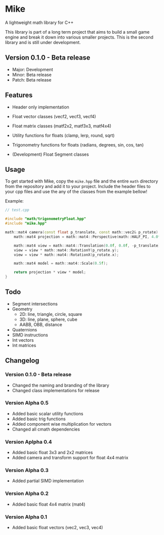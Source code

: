 # Mike
A lightweight math library for C++

This library is part of a long term project that aims to build a small game engine and break it down into various smaller projects.
This is the second library and is still under development.

## Version 0.1.0 - Beta release
- Major: Development
- Minor: Beta release
- Patch: Beta release

## Features
- Header only implementation
- Float vector classes (vecf2, vecf3, vecf4)
- Float matrix classes (matf2x2, matf3x3, matf4x4)
- Utility functions for floats (clamp, lerp, round, sqrt)
- Trigonometry functions for floats (radians, degrees, sin, cos, tan)

- (Development) Float Segment classes

## Usage
To get started with Mike, copy the `mike.hpp` file and the entire `math` directory from the repository and add it to your project.
Include the header files to your cpp files and use the any of the classes from the example bellow!

Example:
```C++
// test.cpp

#include "math/trigonometryFloat.hpp"
#include "mike.hpp"

math::mat4 camera(const float p_translate, const math::vec2& p_rotate) {
    math::mat4 projection = math::mat4::Perspective(math::HALF_PI, 4.0f / 3.0f, 1.0f, 100.0f);

    math::mat4 view = math::mat4::Translation(0.0f, 0.0f, -p_translate);
    view = view * math::mat4::RotationY(p_rotate.y);
    view = view * math::mat4::RotationX(p_rotate.x);

    math::mat4 model = math::mat4::Scale(0.5f);

    return projection * view * model;
}
```

## Todo
- Segment intersections
- Geometry
  - 2D: line, triangle, circle, square
  - 3D: line, plane, sphere, cube
  - AABB, OBB, distance
- Quaternions
- SIMD instructions
- Int vectors
- Int matrices

## Changelog

### Version 0.1.0 - Beta release
- Changed the naming and branding of the library
- Changed class implementations for release

### Version Alpha 0.5
- Added basic scalar utility functions
- Added basic trig functions
- Added component wise multiplication for vectors
- Changed all cmath dependencies

### Version Aplpha 0.4
- Added basic float 3x3 and 2x2 matrices
- Added camera and transform support for float 4x4 matrix

### Version Alpha 0.3
- Added partial SIMD implementation

### Version Alpha 0.2
- Added basic float 4x4 matrix (mat4)

### Version Alpha 0.1
- Added basic float vectors (vec2, vec3, vec4)
